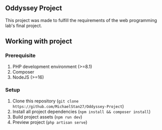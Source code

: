 ## Oddyssey Project

This project was made to fulfill the requirements of the web programming lab's final project.

## Working with project
### Prerequisite
1. PHP development environment (>=8.1)
2. Composer
3. NodeJS (>=16)

### Setup
1. Clone this repository (`git clone https://github.com/MichaelStan27/Oddyssey-Project`)
2. Install all project dependencies (`npm install && composer install`)
3. Build project assets (`npm run dev`)
4. Preview project (`php artisan serve`)